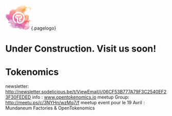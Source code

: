 ![Logoot](/uploads/logoot.png "Logoot"){.pagelogo}
<!-- TITLE: OpenTokenomics -->
<!-- SUBTITLE: welcome to the OpenTokenomics wiki main page -->

#  Under Construction. Visit us soon!



# Tokenomics

newsletter: http://newsletter.sodelicious.be/t/ViewEmail/j/06CF53B777A79F3C2540EF23F30FEDED 
info : www.opentokenomics.io 
meetup Group:  http://meetu.ps/c/3NYHn/wzMq7/f
meetup event pour le 19 Avril :   Mundaneum Factories & OpenTokenomics 